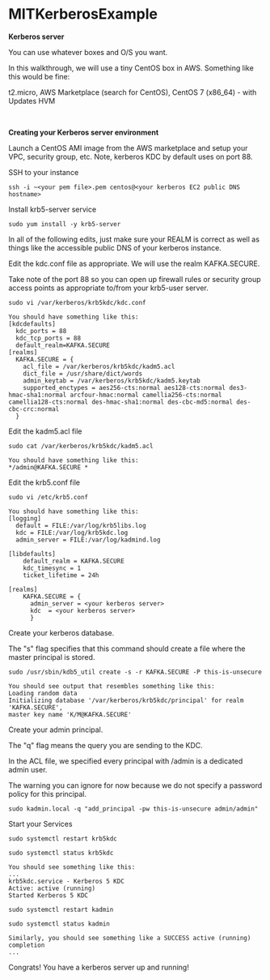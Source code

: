 # MITKerberosExample

**Kerberos server**

You can use whatever boxes and O/S you want.

In this walkthrough, we will use a tiny CentOS box in AWS. Something like this would be fine:

t2.micro, AWS Marketplace (search for CentOS), CentOS 7 (x86_64) - with Updates HVM

<br/>

**Creating your Kerberos server environment**

Launch a CentOS AMI image from the AWS marketplace and setup your VPC, security group, etc. Note, kerberos KDC by default uses on port 88.

SSH to your instance
```
ssh -i ~<your pem file>.pem centos@<your kerberos EC2 public DNS hostname>
```

Install krb5-server service
```
sudo yum install -y krb5-server
```

In all of the following edits, just make sure your REALM is correct as well as things like the accessible public DNS of your kerberos instance.

Edit the kdc.conf file as appropriate. We will use the realm KAFKA.SECURE.

Take note of the port 88 so you can open up firewall rules or security group access points as appropriate to/from your krb5-user server.

```
sudo vi /var/kerberos/krb5kdc/kdc.conf

You should have something like this:
[kdcdefaults]
  kdc_ports = 88
  kdc_tcp_ports = 88
  default_realm=KAFKA.SECURE
[realms]
  KAFKA.SECURE = {
    acl_file = /var/kerberos/krb5kdc/kadm5.acl
    dict_file = /usr/share/dict/words
    admin_keytab = /var/kerberos/krb5kdc/kadm5.keytab
    supported_enctypes = aes256-cts:normal aes128-cts:normal des3-hmac-sha1:normal arcfour-hmac:normal camellia256-cts:normal camellia128-cts:normal des-hmac-sha1:normal des-cbc-md5:normal des-cbc-crc:normal
  }

```

Edit the kadm5.acl file
```
sudo cat /var/kerberos/krb5kdc/kadm5.acl

You should have something like this:
*/admin@KAFKA.SECURE *
```

Edit the krb5.conf file
```
sudo vi /etc/krb5.conf

You should have something like this:
[logging]
  default = FILE:/var/log/krb5libs.log
  kdc = FILE:/var/log/krb5kdc.log
  admin_server = FILE:/var/log/kadmind.log

[libdefaults]
    default_realm = KAFKA.SECURE
    kdc_timesync = 1
    ticket_lifetime = 24h

[realms]
    KAFKA.SECURE = {
      admin_server = <your kerberos server>
      kdc  = <your kerberos server>
      }
```

Create your kerberos database.

The "s" flag specifies that this command should create a file where the master principal is stored.

```
sudo /usr/sbin/kdb5_util create -s -r KAFKA.SECURE -P this-is-unsecure

You should see output that resembles something like this:
Loading random data
Initializing database '/var/kerberos/krb5kdc/principal' for realm 'KAFKA.SECURE',
master key name 'K/M@KAFKA.SECURE'
```

Create your admin principal.

The "q" flag means the query you are sending to the KDC.

In the ACL file, we specified every principal with /admin is a dedicated admin user.

The warning you can ignore for now because we do not specify a password policy for this principal.
```
sudo kadmin.local -q "add_principal -pw this-is-unsecure admin/admin"
```

Start your Services
```
sudo systemctl restart krb5kdc

sudo systemctl status krb5kdc

You should see something like this:
...
krb5kdc.service - Kerberos 5 KDC
Active: active (running)
Started Kerberos 5 KDC

sudo systemctl restart kadmin

sudo systemctl status kadmin

Similarly, you should see something like a SUCCESS active (running) completion
...
```

Congrats! You have a kerberos server up and running!
